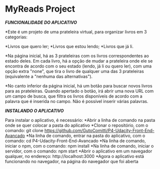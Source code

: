 ﻿# MyReads Project

***FUNCIONALIDADE DO APLICATIVO***

*Este é um projeto de uma prateleira virtual, para organizar livros em 3 categorias:

*Livros que quero ler;
*Livros que estou lendo;
*Livros que já li.

*Na página inicial, há as 3 prateleiras com os livros correspondentes ao estado deles. Em cada livro, há a opção de mudar a prateleira onde ele se encontra de acordo com o seu estado (lendo, já li ou quero ler), com uma opção extra "none", que tira o livro de qualquer uma das 3 prateleiras (equivalente a "nenhuma das alternativas").

*No canto inferior da página inicial, há um botão para buscar novos livros para as prateleiras. Quando apertado o botão, irá abrir uma nova URL com um campo de busca, que filtra os livros disponíveis de acordo com a palavra que é inserida no campo. Não é possível inserir várias palavras.

***INSTALANDO O APLICATIVO***

Para instalar o aplicativo, é necessário:
*Abrir a linha de comando na pasta onde se quer colocar a pasta do aplicativo
*Clonar o repositório, com o comando:
	git clone https://github.com/GutoComitti/P4-Udacity-Front-End-Avancado
*Na linha de comando, entrar na pasta do aplicativo, com o comando:
	cd P4-Udacity-Front-End-Avancado
*Na linha de comando, iniciar o npm, com o comando:
	npm install
*Na linha de comando, iniciar o servidor, com o comando:
	npm start
*Abrir o aplicativo em um navegador qualquer, no endereço:
	http://localhost:3000
*Agora o aplicativo está funcionando no navegador, na página do navegador que foi aberta